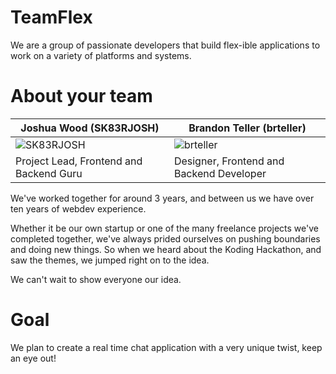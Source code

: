 TeamFlex
================

We are a group of passionate developers that build flex-ible applications to work on a variety of platforms and systems.


About your team
===========================

| Joshua Wood (SK83RJOSH) | Brandon Teller (brteller)
|--- |---
| ![SK83RJOSH](http://chopdawg.com/wp-content/uploads/cache/2014/05/josh-wood/434338697.png) | ![brteller](http://chopdawg.com/wp-content/uploads/cache/2014/05/brandonT/1087521060.png)
| Project Lead, Frontend and Backend Guru | Designer, Frontend and Backend Developer

We've worked together for around 3 years, and between us we have over ten years of webdev experience.

Whether it be our own startup or one of the many freelance projects we've completed together, we've always prided ourselves on pushing boundaries and doing new things. So when we heard about the Koding Hackathon, and saw the themes, we jumped right on to the idea.

We can't wait to show everyone our idea.

Goal
=======

We plan to create a real time chat application with a very unique twist, keep an eye out!
